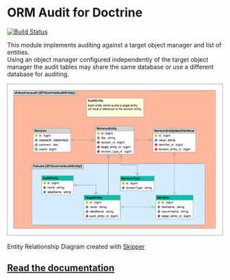 ORM Audit for Doctrine
======================

[![Build Status](https://travis-ci.org/API-Skeletons/zf-doctrine-audit.png)](https://travis-ci.org/API-Skeletons/zf-doctrine-audit)

This module implements auditing against a target object manager and list of entities.  
Using an object manager configured independently of the target object manager the audit tables may
share the same database or use a different database for auditing.  

![Entity Relationship Diagram](https://raw.githubusercontent.com/API-Skeletons/zf-doctrine-audit/master/media/zf-doctrine-audit-erd.png)

Entity Relationship Diagram created with [Skipper](https://skipper18.com)


[Read the documentation](https://github.com/API-Skeletons/zf-doctrine-audit/wiki)
------------------------
